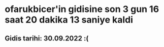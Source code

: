 # ofarukbicer'in gidisine son 3 gun 16 saat 20 dakika 13 saniye kaldi

## Gidis tarihi: 30.09.2022 :(